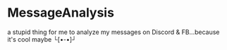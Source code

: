 # MessageAnalysis

a stupid thing for me to analyze my messages on Discord & FB...because it's cool maybe └[•-•]┘
